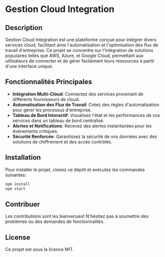 # Gestion Cloud Integration

## Description
Gestion Cloud Integration est une plateforme conçue pour intégrer divers services cloud, facilitant ainsi l'automatisation et l'optimisation des flux de travail d'entreprise. Ce projet se concentre sur l'intégration de solutions populaires telles que AWS, Azure, et Google Cloud, permettant aux utilisateurs de connecter et de gérer facilement leurs ressources à partir d'une interface unique.

## Fonctionnalités Principales
- **Intégration Multi-Cloud**: Connectez des services provenant de différents fournisseurs de cloud.
- **Automatisation des Flux de Travail**: Créez des règles d'automatisation pour gérer les processus d'entreprise.
- **Tableau de Bord Interactif**: Visualisez l'état et les performances de vos services dans un tableau de bord centralisé.
- **Alertes et Notifications**: Recevez des alertes instantanées pour les événements critiques.
- **Sécurité Renforcée**: Garantissez la sécurité de vos données avec des solutions de chiffrement et des accès contrôlés.

## Installation
Pour installer le projet, clonez ce dépôt et exécutez les commandes suivantes:

```bash
npm install
npm start
```

## Contribuer
Les contributions sont les bienvenues! N'hésitez pas à soumettre des problèmes ou des demandes de fonctionnalités.

## License
Ce projet est sous la licence MIT.
